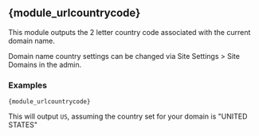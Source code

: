 ## {module_urlcountrycode} 

This module outputs the 2 letter country code associated with the current domain name. 

Domain name country settings can be changed via Site Settings > Site Domains in the admin.

### Examples

`{module_urlcountrycode}`

This will output `US`, assuming the country set for your domain is "UNITED STATES"
